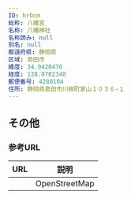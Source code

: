 ```yaml
---
ID: hrOcm
総称: 八幡宮
名称: 八幡神社
名称読み: null
別名: null
都道府県: 静岡県
区域: 島田市
緯度: 34.9420476
経度: 138.0702348
郵便番号: 4280104
住所: 静岡県島田市川根町家山１０３６−１
---
```


## その他

### 参考URL

| URL | 説明          |
| --- | ------------- |
|     | OpenStreetMap |

